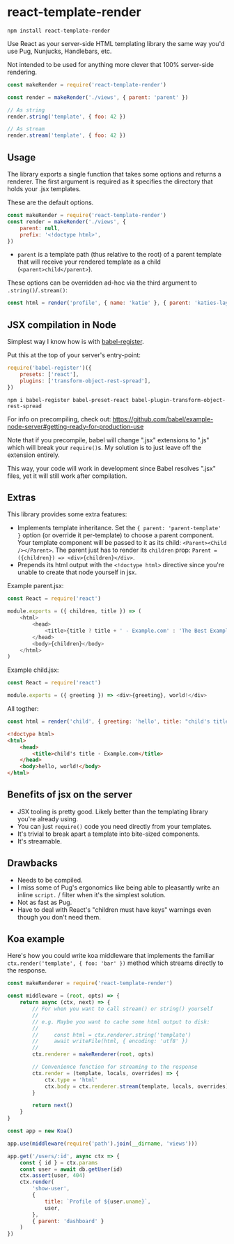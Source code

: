 # react-template-render

    npm install react-template-render

Use React as your server-side HTML templating library the same way you'd use Pug, Nunjucks, Handlebars, etc.

Not intended to be used for anything more clever that 100% server-side rendering.

```javascript
const makeRender = require('react-template-render')

const render = makeRender('./views', { parent: 'parent' })

// As string
render.string('template', { foo: 42 })

// As stream
render.stream('template', { foo: 42 })
```

## Usage

The library exports a single function that takes some options and returns a renderer. The first argument is required as
it specifies the directory that holds your .jsx templates.

These are the default options.

```javascript
const makeRender = require('react-template-render')
const render = makeRender('./views', {
    parent: null,
    prefix: '<!doctype html>',
})
```

* `parent` is a template path (thus relative to the root) of a parent template that will receive your rendered template
  as a child (`<parent>child</parent>`).

These options can be overridden ad-hoc via the third argument to `.string()`/`.stream()`:

```javascript
const html = render('profile', { name: 'katie' }, { parent: 'katies-layout' })
```

## JSX compilation in Node

Simplest way I know how is with [babel-register](https://babeljs.io/docs/usage/babel-register/).

Put this at the top of your server's entry-point:

```javascript
require('babel-register')({
    presets: ['react'],
    plugins: ['transform-object-rest-spread'],
})
```

    npm i babel-register babel-preset-react babel-plugin-transform-object-rest-spread

For info on precompiling, check out: https://github.com/babel/example-node-server#getting-ready-for-production-use

Note that if you precompile, babel will change ".jsx" extensions to ".js" which will break your `require()`s. My
solution is to just leave off the extension entirely.

This way, your code will work in development since Babel resolves ".jsx" files, yet it will still work after
compilation.

## Extras

This library provides some extra features:

* Implements template inheritance. Set the `{ parent: 'parent-template' }` option (or override it per-template) to
  choose a parent component. Your template component will be passed to it as its child: `<Parent><Child /></Parent>`.
  The parent just has to render its `children` prop: `Parent = ({children}) => <div>{children}</div>`.
* Prepends its html output with the `<!doctype html>` directive since you're unable to create that node yourself in jsx.

Example parent.jsx:

```javascript
const React = require('react')

module.exports = ({ children, title }) => (
    <html>
        <head>
            <title>{title ? title + ' - Example.com' : 'The Best Example - Example.com'}</title>
        </head>
        <body>{children}</body>
    </html>
)
```

Example child.jsx:

```javascript
const React = require('react')

module.exports = ({ greeting }) => <div>{greeting}, world!</div>
```

All togther:

```javascript
const html = render('child', { greeting: 'hello', title: "child's title" }, { parent: 'parent' })
```

```html
<!doctype html>
<html>
    <head>
        <title>child's title - Example.com</title>
    </head>
    <body>hello, world!</body>
</html>
```

## Benefits of jsx on the server

* JSX tooling is pretty good. Likely better than the templating library you're already using.
* You can just `require()` code you need directly from your templates.
* It's trivial to break apart a template into bite-sized components.
* It's streamable.

## Drawbacks

* Needs to be compiled.
* I miss some of Pug's ergonomics like being able to pleasantly write an inline `script.` / filter when it's the
  simplest solution.
* Not as fast as Pug.
* Have to deal with React's "children must have keys" warnings even though you don't need them.

## Koa example

Here's how you could write koa middleware that implements the familiar `ctx.render('template', { foo: 'bar' })` method
which streams directly to the response.

```javascript
const makeRenderer = require('react-template-render')

const middleware = (root, opts) => {
    return async (ctx, next) => {
        // For when you want to call stream() or string() yourself
        //
        // e.g. Maybe you want to cache some html output to disk:
        //
        //     const html = ctx.renderer.string('template')
        //     await writeFile(html, { encoding: 'utf8' })
        //
        ctx.renderer = makeRenderer(root, opts)

        // Convenience function for streaming to the response
        ctx.render = (template, locals, overrides) => {
            ctx.type = 'html'
            ctx.body = ctx.renderer.stream(template, locals, overrides)
        }

        return next()
    }
}

const app = new Koa()

app.use(middleware(require('path').join(__dirname, 'views')))

app.get('/users/:id', async ctx => {
    const { id } = ctx.params
    const user = await db.getUser(id)
    ctx.assert(user, 404)
    ctx.render(
        'show-user',
        {
            title: `Profile of ${user.uname}`,
            user,
        },
        { parent: 'dashboard' }
    )
})
```
